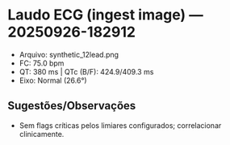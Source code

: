 # Laudo ECG (ingest image) — 20250926-182912

- Arquivo: synthetic_12lead.png
- FC: 75.0 bpm
- QT: 380 ms | QTc (B/F): 424.9/409.3 ms
- Eixo: Normal (26.6°)

## Sugestões/Observações
- Sem flags críticas pelos limiares configurados; correlacionar clinicamente.
